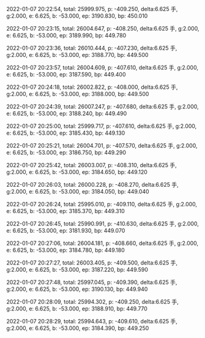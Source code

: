 2022-01-07 20:22:54, total: 25999.975, p: -409.250, delta:6.625 手, g:2.000, e: 6.625, b: -53.000, ep: 3190.830, bp: 450.010

2022-01-07 20:23:15, total: 26004.647, p: -408.250, delta:6.625 手, g:2.000, e: 6.625, b: -53.000, ep: 3189.990, bp: 449.780

2022-01-07 20:23:36, total: 26010.444, p: -407.230, delta:6.625 手, g:2.000, e: 6.625, b: -53.000, ep: 3188.770, bp: 449.500

2022-01-07 20:23:57, total: 26004.609, p: -407.610, delta:6.625 手, g:2.000, e: 6.625, b: -53.000, ep: 3187.590, bp: 449.400

2022-01-07 20:24:18, total: 26002.822, p: -408.000, delta:6.625 手, g:2.000, e: 6.625, b: -53.000, ep: 3188.000, bp: 449.500

2022-01-07 20:24:39, total: 26007.247, p: -407.680, delta:6.625 手, g:2.000, e: 6.625, b: -53.000, ep: 3188.240, bp: 449.490

2022-01-07 20:25:00, total: 25999.717, p: -407.610, delta:6.625 手, g:2.000, e: 6.625, b: -53.000, ep: 3185.430, bp: 449.130

2022-01-07 20:25:21, total: 26004.701, p: -407.570, delta:6.625 手, g:2.000, e: 6.625, b: -53.000, ep: 3186.750, bp: 449.290

2022-01-07 20:25:42, total: 26003.007, p: -408.310, delta:6.625 手, g:2.000, e: 6.625, b: -53.000, ep: 3184.650, bp: 449.120

2022-01-07 20:26:03, total: 26000.228, p: -408.270, delta:6.625 手, g:2.000, e: 6.625, b: -53.000, ep: 3184.050, bp: 449.040

2022-01-07 20:26:24, total: 25995.010, p: -409.110, delta:6.625 手, g:2.000, e: 6.625, b: -53.000, ep: 3185.370, bp: 449.310

2022-01-07 20:26:45, total: 25990.991, p: -410.630, delta:6.625 手, g:2.000, e: 6.625, b: -53.000, ep: 3181.930, bp: 449.070

2022-01-07 20:27:06, total: 26004.181, p: -408.660, delta:6.625 手, g:2.000, e: 6.625, b: -53.000, ep: 3184.780, bp: 449.180

2022-01-07 20:27:27, total: 26003.405, p: -409.500, delta:6.625 手, g:2.000, e: 6.625, b: -53.000, ep: 3187.220, bp: 449.590

2022-01-07 20:27:48, total: 25997.045, p: -409.390, delta:6.625 手, g:2.000, e: 6.625, b: -53.000, ep: 3190.130, bp: 449.940

2022-01-07 20:28:09, total: 25994.302, p: -409.250, delta:6.625 手, g:2.000, e: 6.625, b: -53.000, ep: 3188.910, bp: 449.770

2022-01-07 20:28:29, total: 25994.643, p: -409.610, delta:6.625 手, g:2.000, e: 6.625, b: -53.000, ep: 3184.390, bp: 449.250